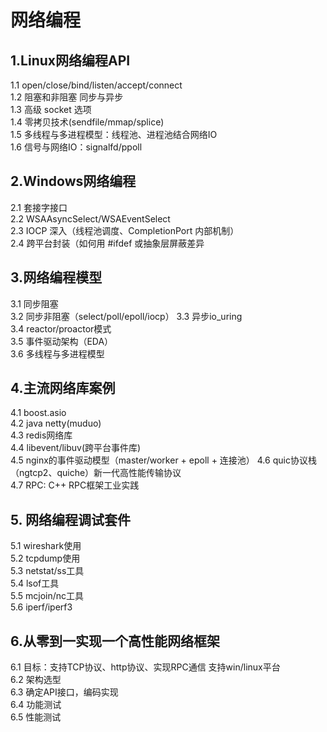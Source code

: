 # 网络编程

## 1.Linux网络编程API

1.1 open/close/bind/listen/accept/connect  
1.2 阻塞和非阻塞 同步与异步  
1.3 高级 socket 选项  
1.4 零拷贝技术(sendfile/mmap/splice)  
1.5 多线程与多进程模型：线程池、进程池结合网络IO  
1.6 信号与网络IO：signalfd/ppoll  

## 2.Windows网络编程

2.1 套接字接口  
2.2 WSAAsyncSelect/WSAEventSelect  
2.3 IOCP 深入（线程池调度、CompletionPort 内部机制）  
2.4 跨平台封装（如何用 #ifdef 或抽象层屏蔽差异  

## 3.网络编程模型

3.1 同步阻塞  
3.2 同步非阻塞（select/poll/epoll/iocp） 
3.3 异步io_uring  
3.4 reactor/proactor模式  
3.5 事件驱动架构（EDA）  
3.6 多线程与多进程模型  


## 4.主流网络库案例

4.1 boost.asio  
4.2 java netty(muduo)  
4.3 redis网络库  
4.4 libevent/libuv(跨平台事件库)  
4.5 nginx的事件驱动模型（master/worker + epoll + 连接池） 
4.6 quic协议栈（ngtcp2、quiche）新一代高性能传输协议  
4.7 RPC: C++ RPC框架工业实践  

## 5. 网络编程调试套件

5.1 wireshark使用  
5.2 tcpdump使用  
5.3 netstat/ss工具  
5.4 lsof工具  
5.5 mcjoin/nc工具  
5.6 iperf/iperf3  

## 6.从零到一实现一个高性能网络框架

6.1 目标：支持TCP协议、http协议、实现RPC通信 支持win/linux平台  
6.2 架构选型  
6.3 确定API接口，编码实现  
6.4 功能测试  
6.5 性能测试  